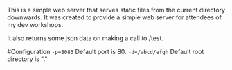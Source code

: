 This is a simple web server that serves static files from the current directory downwards.  It was created to provide a simple web server for attendees of my dev workshops.

It also returns some json data on making a call to /test.

#Configuration
```-p=8083``` Default port is 80.
```-d=/abcd/efgh``` Default root directory is "."
